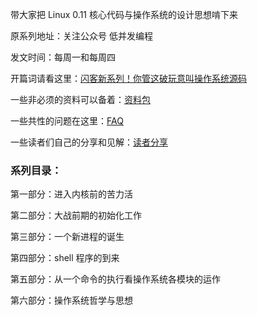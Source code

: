 带大家把 Linux 0.11 核心代码与操作系统的设计思想啃下来

原系列地址：关注公众号 低并发编程

发文时间：每周一和每周四

开篇词请看这里：[闪客新系列！你管这破玩意叫操作系统源码](https://mp.weixin.qq.com/s/tvbkGLfhDq03xxM-FZ4zuA)

一些非必须的资料可以备着：[资料包](https://github.com/sunym1993/flash-linux0.11-talk/tree/main/%E4%B8%80%E4%BA%9B%E9%9D%9E%E5%BF%85%E8%A6%81%E7%9A%84%E8%B5%84%E6%96%99)

一些共性的问题在这里：[FAQ](https://github.com/sunym1993/flash-linux0.11-talk/tree/main/FAQ)

一些读者们自己的分享和见解：[读者分享](https://github.com/sunym1993/flash-linux0.11-talk/tree/main/%E8%AF%BB%E8%80%85%E5%88%86%E4%BA%AB)

### 系列目录：

第一部分：进入内核前的苦力活

第二部分：大战前期的初始化工作

第三部分：一个新进程的诞生

第四部分：shell 程序的到来

第五部分：从一个命令的执行看操作系统各模块的运作

第六部分：操作系统哲学与思想
